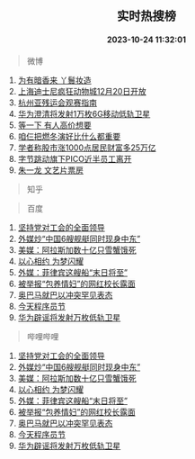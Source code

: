 <div align="center"><h2>实时热搜榜</h2><h4>2023-10-24 11:32:01</h4></div>

> 微博  

1. [为有暗香来 丫鬟妆造](https://s.weibo.com/weibo?q=%E4%B8%BA%E6%9C%89%E6%9A%97%E9%A6%99%E6%9D%A5%20%E4%B8%AB%E9%AC%9F%E5%A6%86%E9%80%A0&t=31&band_rank=1&Refer=top)<br />
2. [上海迪士尼疯狂动物城12月20日开放](https://s.weibo.com/weibo?q=%23%E4%B8%8A%E6%B5%B7%E8%BF%AA%E5%A3%AB%E5%B0%BC%E7%96%AF%E7%8B%82%E5%8A%A8%E7%89%A9%E5%9F%8E12%E6%9C%8820%E6%97%A5%E5%BC%80%E6%94%BE%23&t=31&band_rank=2&Refer=top)<br />
3. [杭州亚残运会观赛指南](https://s.weibo.com/weibo?q=%23%E6%9D%AD%E5%B7%9E%E4%BA%9A%E6%AE%8B%E8%BF%90%E4%BC%9A%E8%A7%82%E8%B5%9B%E6%8C%87%E5%8D%97%23&t=31&band_rank=3&Refer=top)<br />
4. [华为澄清将发射1万枚6G移动低轨卫星](https://s.weibo.com/weibo?q=%23%E5%8D%8E%E4%B8%BA%E6%BE%84%E6%B8%85%E5%B0%86%E5%8F%91%E5%B0%841%E4%B8%87%E6%9E%9A6G%E7%A7%BB%E5%8A%A8%E4%BD%8E%E8%BD%A8%E5%8D%AB%E6%98%9F%23&t=31&band_rank=4&Refer=top)<br />
5. [等一下 有人高价想要](https://s.weibo.com/weibo?q=%E7%AD%89%E4%B8%80%E4%B8%8B%20%E6%9C%89%E4%BA%BA%E9%AB%98%E4%BB%B7%E6%83%B3%E8%A6%81&t=31&band_rank=5&Refer=top)<br />
6. [咱仨把燃冬演好比什么都重要](https://s.weibo.com/weibo?q=%23%E5%92%B1%E4%BB%A8%E6%8A%8A%E7%87%83%E5%86%AC%E6%BC%94%E5%A5%BD%E6%AF%94%E4%BB%80%E4%B9%88%E9%83%BD%E9%87%8D%E8%A6%81%23&t=31&band_rank=6&Refer=top)<br />
7. [学者称股市涨1000点居民财富多25万亿](https://s.weibo.com/weibo?q=%23%E5%AD%A6%E8%80%85%E7%A7%B0%E8%82%A1%E5%B8%82%E6%B6%A81000%E7%82%B9%E5%B1%85%E6%B0%91%E8%B4%A2%E5%AF%8C%E5%A4%9A25%E4%B8%87%E4%BA%BF%23&t=31&band_rank=7&Refer=top)<br />
8. [字节跳动旗下PICO近半员工离开](https://s.weibo.com/weibo?q=%23%E5%AD%97%E8%8A%82%E8%B7%B3%E5%8A%A8%E6%97%97%E4%B8%8BPICO%E8%BF%91%E5%8D%8A%E5%91%98%E5%B7%A5%E7%A6%BB%E5%BC%80%23&t=31&band_rank=8&Refer=top)<br />
9. [朱一龙 文艺片票房](https://s.weibo.com/weibo?q=%E6%9C%B1%E4%B8%80%E9%BE%99%20%E6%96%87%E8%89%BA%E7%89%87%E7%A5%A8%E6%88%BF&t=31&band_rank=9&Refer=top)<br />

> 知乎  


> 百度  

1. [坚持党对工会的全面领导](https://www.baidu.com/s?wd=%E5%9D%9A%E6%8C%81%E5%85%9A%E5%AF%B9%E5%B7%A5%E4%BC%9A%E7%9A%84%E5%85%A8%E9%9D%A2%E9%A2%86%E5%AF%BC&sa=fyb_news&rsv_dl=fyb_news)<br />
2. [外媒炒“中国6艘舰艇同时现身中东”](https://www.baidu.com/s?wd=%E5%A4%96%E5%AA%92%E7%82%92%E2%80%9C%E4%B8%AD%E5%9B%BD6%E8%89%98%E8%88%B0%E8%89%87%E5%90%8C%E6%97%B6%E7%8E%B0%E8%BA%AB%E4%B8%AD%E4%B8%9C%E2%80%9D&sa=fyb_news&rsv_dl=fyb_news)<br />
3. [美媒：阿拉斯加数十亿只雪蟹饿死](https://www.baidu.com/s?wd=%E7%BE%8E%E5%AA%92%EF%BC%9A%E9%98%BF%E6%8B%89%E6%96%AF%E5%8A%A0%E6%95%B0%E5%8D%81%E4%BA%BF%E5%8F%AA%E9%9B%AA%E8%9F%B9%E9%A5%BF%E6%AD%BB&sa=fyb_news&rsv_dl=fyb_news)<br />
4. [以心相约 为梦闪耀](https://www.baidu.com/s?wd=%E4%BB%A5%E5%BF%83%E7%9B%B8%E7%BA%A6+%E4%B8%BA%E6%A2%A6%E9%97%AA%E8%80%80&sa=fyb_news&rsv_dl=fyb_news)<br />
5. [外媒：菲律宾这艘船“末日将至”](https://www.baidu.com/s?wd=%E5%A4%96%E5%AA%92%EF%BC%9A%E8%8F%B2%E5%BE%8B%E5%AE%BE%E8%BF%99%E8%89%98%E8%88%B9%E2%80%9C%E6%9C%AB%E6%97%A5%E5%B0%86%E8%87%B3%E2%80%9D&sa=fyb_news&rsv_dl=fyb_news)<br />
6. [被举报“包养情妇”的网红校长露面](https://www.baidu.com/s?wd=%E8%A2%AB%E4%B8%BE%E6%8A%A5%E2%80%9C%E5%8C%85%E5%85%BB%E6%83%85%E5%A6%87%E2%80%9D%E7%9A%84%E7%BD%91%E7%BA%A2%E6%A0%A1%E9%95%BF%E9%9C%B2%E9%9D%A2&sa=fyb_news&rsv_dl=fyb_news)<br />
7. [奥巴马就巴以冲突罕见表态](https://www.baidu.com/s?wd=%E5%A5%A5%E5%B7%B4%E9%A9%AC%E5%B0%B1%E5%B7%B4%E4%BB%A5%E5%86%B2%E7%AA%81%E7%BD%95%E8%A7%81%E8%A1%A8%E6%80%81&sa=fyb_news&rsv_dl=fyb_news)<br />
8. [今天程序员节](https://www.baidu.com/s?wd=%E7%A8%8B%E5%BA%8F%E5%91%98%E8%8A%82&sa=fyb_news&rsv_dl=fyb_news)<br />
9. [华为辟谣将发射万枚低轨卫星](https://www.baidu.com/s?wd=%E5%8D%8E%E4%B8%BA%E8%BE%9F%E8%B0%A3%E5%B0%86%E5%8F%91%E5%B0%84%E4%B8%87%E6%9E%9A%E4%BD%8E%E8%BD%A8%E5%8D%AB%E6%98%9F&sa=fyb_news&rsv_dl=fyb_news)<br />

> 哔哩哔哩  

1. [坚持党对工会的全面领导](https://www.baidu.com/s?wd=%E5%9D%9A%E6%8C%81%E5%85%9A%E5%AF%B9%E5%B7%A5%E4%BC%9A%E7%9A%84%E5%85%A8%E9%9D%A2%E9%A2%86%E5%AF%BC&sa=fyb_news&rsv_dl=fyb_news)<br />
2. [外媒炒“中国6艘舰艇同时现身中东”](https://www.baidu.com/s?wd=%E5%A4%96%E5%AA%92%E7%82%92%E2%80%9C%E4%B8%AD%E5%9B%BD6%E8%89%98%E8%88%B0%E8%89%87%E5%90%8C%E6%97%B6%E7%8E%B0%E8%BA%AB%E4%B8%AD%E4%B8%9C%E2%80%9D&sa=fyb_news&rsv_dl=fyb_news)<br />
3. [美媒：阿拉斯加数十亿只雪蟹饿死](https://www.baidu.com/s?wd=%E7%BE%8E%E5%AA%92%EF%BC%9A%E9%98%BF%E6%8B%89%E6%96%AF%E5%8A%A0%E6%95%B0%E5%8D%81%E4%BA%BF%E5%8F%AA%E9%9B%AA%E8%9F%B9%E9%A5%BF%E6%AD%BB&sa=fyb_news&rsv_dl=fyb_news)<br />
4. [以心相约 为梦闪耀](https://www.baidu.com/s?wd=%E4%BB%A5%E5%BF%83%E7%9B%B8%E7%BA%A6+%E4%B8%BA%E6%A2%A6%E9%97%AA%E8%80%80&sa=fyb_news&rsv_dl=fyb_news)<br />
5. [外媒：菲律宾这艘船“末日将至”](https://www.baidu.com/s?wd=%E5%A4%96%E5%AA%92%EF%BC%9A%E8%8F%B2%E5%BE%8B%E5%AE%BE%E8%BF%99%E8%89%98%E8%88%B9%E2%80%9C%E6%9C%AB%E6%97%A5%E5%B0%86%E8%87%B3%E2%80%9D&sa=fyb_news&rsv_dl=fyb_news)<br />
6. [被举报“包养情妇”的网红校长露面](https://www.baidu.com/s?wd=%E8%A2%AB%E4%B8%BE%E6%8A%A5%E2%80%9C%E5%8C%85%E5%85%BB%E6%83%85%E5%A6%87%E2%80%9D%E7%9A%84%E7%BD%91%E7%BA%A2%E6%A0%A1%E9%95%BF%E9%9C%B2%E9%9D%A2&sa=fyb_news&rsv_dl=fyb_news)<br />
7. [奥巴马就巴以冲突罕见表态](https://www.baidu.com/s?wd=%E5%A5%A5%E5%B7%B4%E9%A9%AC%E5%B0%B1%E5%B7%B4%E4%BB%A5%E5%86%B2%E7%AA%81%E7%BD%95%E8%A7%81%E8%A1%A8%E6%80%81&sa=fyb_news&rsv_dl=fyb_news)<br />
8. [今天程序员节](https://www.baidu.com/s?wd=%E7%A8%8B%E5%BA%8F%E5%91%98%E8%8A%82&sa=fyb_news&rsv_dl=fyb_news)<br />
9. [华为辟谣将发射万枚低轨卫星](https://www.baidu.com/s?wd=%E5%8D%8E%E4%B8%BA%E8%BE%9F%E8%B0%A3%E5%B0%86%E5%8F%91%E5%B0%84%E4%B8%87%E6%9E%9A%E4%BD%8E%E8%BD%A8%E5%8D%AB%E6%98%9F&sa=fyb_news&rsv_dl=fyb_news)<br />
